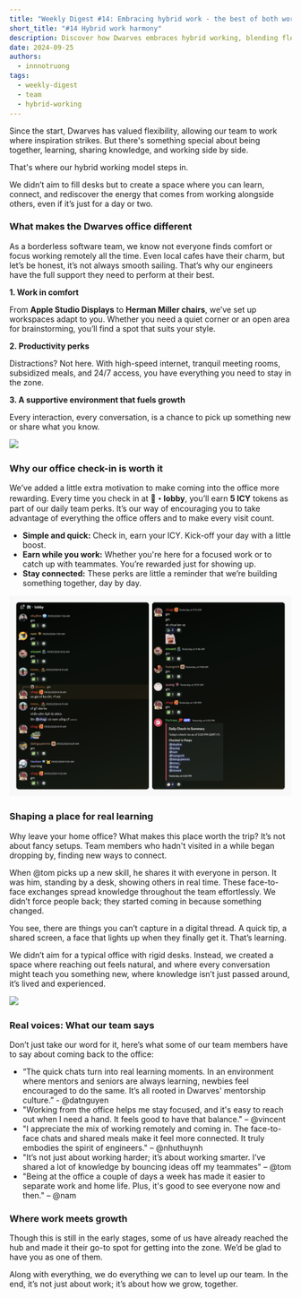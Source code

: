 ```yaml
---
title: "Weekly Digest #14: Embracing hybrid work - the best of both worlds"
short_title: "#14 Hybrid work harmony"
description: Discover how Dwarves embraces hybrid working, blending flexibility with in-person connections. Learn how our office space fosters productivity, learning, and real collaboration, even if it’s just for a day or two a week.
date: 2024-09-25
authors:
  - innnotruong
tags:
  - weekly-digest
  - team
  - hybrid-working
---
```


Since the start, Dwarves has valued flexibility, allowing our team to work where inspiration strikes. But there's something special about being together, learning, sharing knowledge, and working side by side.

That's where our hybrid working model steps in.

We didn’t aim to fill desks but to create a space where you can learn, connect, and rediscover the energy that comes from working alongside others, even if it’s just for a day or two.

### What makes the Dwarves office different

As a borderless software team, we know not everyone finds comfort or focus working remotely all the time. Even local cafes have their charm, but let’s be honest, it’s not always smooth sailing. That’s why our engineers have the full support they need to perform at their best.

**1. Work in comfort**

From **Apple Studio Displays** to **Herman Miller chairs**, we’ve set up workspaces adapt to you. Whether you need a quiet corner or an open area for brainstorming, you’ll find a spot that suits your style.

**2. Productivity perks**

Distractions? Not here. With high-speed internet, tranquil meeting rooms, subsidized meals, and 24/7 access, you have everything you need to stay in the zone.

**3. A supportive environment that fuels growth**

Every interaction, every conversation, is a chance to pick up something new or share what you know.

![](assets/14-back-to-the-office-team.png)

### Why our office check-in is worth it

We’ve added a little extra motivation to make coming into the office more rewarding. Every time you check in at **🏢・lobby**, you’ll earn **5 ICY** tokens as part of our daily team perks. It’s our way of encouraging you to take advantage of everything the office offers and to make every visit count.

- **Simple and quick:** Check in, earn your ICY. Kick-off your day with a little boost.
- **Earn while you work:** Whether you're here for a focused work or to catch up with teammates. You’re rewarded just for showing up.
- **Stay connected:** These perks are little a reminder that we’re building something together, day by day.

![](assets/14-back-to-the-office-checkin.png)

### Shaping a place for real learning

Why leave your home office? What makes this place worth the trip? It’s not about fancy setups. Team members who hadn't visited in a while began dropping by, finding new ways to connect.

When @tom picks up a new skill, he shares it with everyone in person. It was him, standing by a desk, showing others in real time. These face-to-face exchanges spread knowledge throughout the team effortlessly. We didn’t force people back; they started coming in because something changed.

You see, there are things you can’t capture in a digital thread. A quick tip, a shared screen, a face that lights up when they finally get it. That’s learning.

We didn’t aim for a typical office with rigid desks. Instead, we created a space where reaching out feels natural, and where every conversation might teach you something new, where knowledge isn’t just passed around, it’s lived and experienced.

![](assets/14-back-to-the-office-teamwork.png)

### Real voices: What our team says

Don’t just take our word for it, here’s what some of our team members have to say about coming back to the office:

- “The quick chats turn into real learning moments. In an environment where mentors and seniors are always learning, newbies feel encouraged to do the same. It’s all rooted in Dwarves' mentorship culture.” - @datnguyen
- "Working from the office helps me stay focused, and it's easy to reach out when I need a hand. It feels good to have that balance." – @vincent
- "I appreciate the mix of working remotely and coming in. The face-to-face chats and shared meals make it feel more connected. It truly embodies the spirit of engineers." – @nhuthuynh
- "It’s not just about working harder; it’s about working smarter. I’ve shared a lot of knowledge by bouncing ideas off my teammates" – @tom
- "Being at the office a couple of days a week has made it easier to separate work and home life. Plus, it's good to see everyone now and then." – @nam

### Where work meets growth

Though this is still in the early stages, some of us have already reached the hub and made it their go-to spot for getting into the zone. We’d be glad to have you as one of them.

Along with everything, we do everything we can to level up our team. In the end, it’s not just about work; it’s about how we grow, together.

